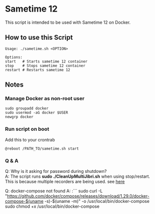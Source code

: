 # Sametime 12

This script is intended to be used with Sametime 12 on Docker.

## How to use this Script
```
Usage: ./sametime.sh <OPTION>

Options:  
start	# Starts sametime 12 container  
stop	# Stops sametime 12 container  
restart	# Restarts sametime 12  
```

## Notes
### Manage Docker as non-root user  
```
sudo groupadd docker  
sudo usermod -aG docker $USER
newgrp docker  
```

### Run script on boot
Add this to your crontrab  
```
@reboot /PATH_TO/sametime.sh start
```

### Q & A

Q: Why is it asking for password during shutdown?  
A: The script runs **sudo ./CleanUpMultiJibri.sh** when using stop/restart. This is because multiple recorders are being used. see [here](https://help.hcltechsw.com/sametime/12/admin/configure_virtual_devices.html) 

Q: docker-compose not found
A: 
:```
sudo curl -L "https://github.com/docker/compose/releases/download/1.29.0/docker-compose-$(uname -s)-$(uname -m)" -o /usr/local/bin/docker-compose
sudo chmod +x /usr/local/bin/docker-compose 
```
